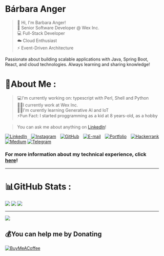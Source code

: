 # Bárbara Anger
> 👋 Hi, I'm Barbara Anger! \
> 🚀 Senior Software Developer @ Wex Inc. \
> 💻 Full-Stack Developer \
> ☁️ Cloud Enthusiast \
> ⚡ Event-Driven Architecture

Passionate about building scalable applications with Java, Spring Boot, React, and cloud technologies. Always learning and sharing knowledge!

# 💫About Me :
> 💻I'm currently working on: typescript with Perl, Shell and Python  \
> 🤝🏻I currently work at Wex Inc. \
> 🙇‍♂️I'm curently learning Generative AI and IoT \
> ⚡Fun Fact: I started proggramming as a kid at 8 years-old, as a hobby

> You can ask me about anything on [LinkedIn](https://www.linkedin.com/in/barbaraanger/)!

<div align="justify">

[![LinkedIn](https://img.shields.io/badge/LinkedIn-0077B5?style=for-the-badge&logo=linkedin&logoColor=white)](https://www.linkedin.com/in/barbaraanger/)
[![Instagram](https://img.shields.io/badge/-Instagram-%23E4405F?style=for-the-badge&logo=instagram&logoColor=white)](https://www.instagram.com/barbarabytes/)
[![GitHub](https://img.shields.io/badge/GitHub-100000?style=for-the-badge&logo=github&logoColor=white)](https://github.com/barbaraanger)
[![E-mail](https://img.shields.io/badge/-Email-000?style=for-the-badge&logo=microsoft-outlook&logoColor=007BFF)](mailto:barbaraanger@hotmail.com)
[![Portfolio](https://img.shields.io/badge/Portfolio-FF5722?style=for-the-badge&logo=todoist&logoColor=white)](https://barbaraanger.github.io)
[![Hackerrank](https://img.shields.io/badge/-Hackerrank-2EC866?style=for-the-badge&logo=HackerRank&logoColor=white)](https://hackerrank.com/profile/@barbaraanger)
[![Medium](https://img.shields.io/badge/-Medium-%23000000?style=for-the-badge&logo=medium&logoColor=white)](https://medium.com/@barbaraanger)
[![Telegram](https://img.shields.io/badge/Telegram-000?style=for-the-badge&logo=telegram&logoColor=2CA5E0)](https://t.me/barbaraanger)

</div>

### For more information about my technical experience, click [here](https://github.com/barbaraanger/barbaraanger/blob/main/tech.md)!

---

# 📊GitHub Stats :
![](https://github-readme-stats.vercel.app/api?username=barbaraanger&theme=synthwave&hide_border=false&include_all_commits=false&count_private=false)
![](https://github-readme-streak-stats.herokuapp.com/?user=barbaraanger&theme=synthwave&hide_border=false)
![](https://github-readme-stats.vercel.app/api/top-langs/?username=barbaraanger&theme=synthwave&hide_border=false&include_all_commits=false&count_private=false&layout=compact)

---
[![](https://visitcount.itsvg.in/api?id=barbaraanger&icon=0&color=0)](https://visitcount.itsvg.in)

  ## 💰You can help me by Donating
  [![BuyMeACoffee](https://img.shields.io/badge/Buy%20Me%20a%20Coffee-ffdd00?style=for-the-badge&logo=buy-me-a-coffee&logoColor=black)](https://buymeacoffee.com/barbaraanger) 

  <!-- Proudly created with GPRM ( https://gprm.itsvg.in ) -->
  
